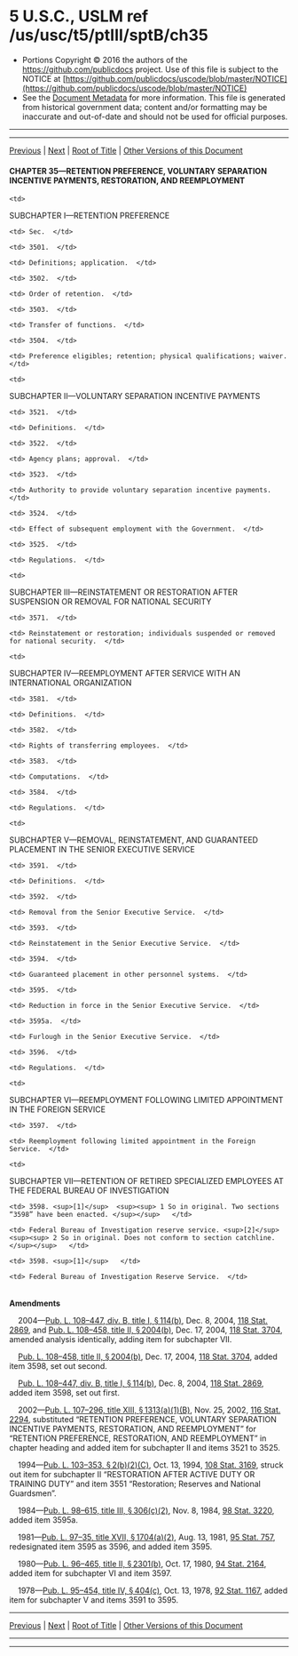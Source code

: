 ---
---

# 5 U.S.C., USLM ref /us/usc/t5/ptIII/sptB/ch35

* Portions Copyright © 2016 the authors of the https://github.com/publicdocs project.
  Use of this file is subject to the NOTICE at [https://github.com/publicdocs/uscode/blob/master/NOTICE](https://github.com/publicdocs/uscode/blob/master/NOTICE)
* See the [Document Metadata](././../../../../../..//README.md) for more information.
  This file is generated from historical government data; content and/or formatting may be inaccurate and out-of-date and should not be used for official purposes.

----------
----------

[Previous](./../../../../../..//us/usc/t5/ptIII/sptB/ch34/m__us_usc_t5_s3408.md) | [Next](./../../../../../..//us/usc/t5/ptIII/sptB/ch35/schI/m__us_usc_t5_ptIII_sptB_ch35_schI.md) | [Root of Title](./../../../../../../) | [Other Versions of this Document](https://publicdocs.github.io/go/links?ns=uslm&ref=%2Fus%2Fusc%2Ft5%2FptIII%2FsptB%2Fch35)

#### CHAPTER 35—RETENTION PREFERENCE, VOLUNTARY SEPARATION INCENTIVE PAYMENTS, RESTORATION, AND REEMPLOYMENT

<table>

  <tr>

    <td> 

SUBCHAPTER I—RETENTION PREFERENCE  </td>

  </tr>

  <tr>

    <td> Sec.  </td>

  </tr>

  <tr>

    <td> 3501.  </td>

    <td> Definitions; application.  </td>

  </tr>

  <tr>

    <td> 3502.  </td>

    <td> Order of retention.  </td>

  </tr>

  <tr>

    <td> 3503.  </td>

    <td> Transfer of functions.  </td>

  </tr>

  <tr>

    <td> 3504.  </td>

    <td> Preference eligibles; retention; physical qualifications; waiver.  </td>

  </tr>

  <tr>

    <td> 

SUBCHAPTER II—VOLUNTARY SEPARATION INCENTIVE PAYMENTS  </td>

  </tr>

  <tr>

    <td> 3521.  </td>

    <td> Definitions.  </td>

  </tr>

  <tr>

    <td> 3522.  </td>

    <td> Agency plans; approval.  </td>

  </tr>

  <tr>

    <td> 3523.  </td>

    <td> Authority to provide voluntary separation incentive payments.  </td>

  </tr>

  <tr>

    <td> 3524.  </td>

    <td> Effect of subsequent employment with the Government.  </td>

  </tr>

  <tr>

    <td> 3525.  </td>

    <td> Regulations.  </td>

  </tr>

  <tr>

    <td> 

SUBCHAPTER III—REINSTATEMENT OR RESTORATION AFTER SUSPENSION OR REMOVAL FOR NATIONAL SECURITY  </td>

  </tr>

  <tr>

    <td> 3571.  </td>

    <td> Reinstatement or restoration; individuals suspended or removed for national security.  </td>

  </tr>

  <tr>

    <td> 

SUBCHAPTER IV—REEMPLOYMENT AFTER SERVICE WITH AN INTERNATIONAL ORGANIZATION  </td>

  </tr>

  <tr>

    <td> 3581.  </td>

    <td> Definitions.  </td>

  </tr>

  <tr>

    <td> 3582.  </td>

    <td> Rights of transferring employees.  </td>

  </tr>

  <tr>

    <td> 3583.  </td>

    <td> Computations.  </td>

  </tr>

  <tr>

    <td> 3584.  </td>

    <td> Regulations.  </td>

  </tr>

  <tr>

    <td> 

SUBCHAPTER V—REMOVAL, REINSTATEMENT, AND GUARANTEED PLACEMENT IN THE SENIOR EXECUTIVE SERVICE  </td>

  </tr>

  <tr>

    <td> 3591.  </td>

    <td> Definitions.  </td>

  </tr>

  <tr>

    <td> 3592.  </td>

    <td> Removal from the Senior Executive Service.  </td>

  </tr>

  <tr>

    <td> 3593.  </td>

    <td> Reinstatement in the Senior Executive Service.  </td>

  </tr>

  <tr>

    <td> 3594.  </td>

    <td> Guaranteed placement in other personnel systems.  </td>

  </tr>

  <tr>

    <td> 3595.  </td>

    <td> Reduction in force in the Senior Executive Service.  </td>

  </tr>

  <tr>

    <td> 3595a.  </td>

    <td> Furlough in the Senior Executive Service.  </td>

  </tr>

  <tr>

    <td> 3596.  </td>

    <td> Regulations.  </td>

  </tr>

  <tr>

    <td> 

SUBCHAPTER VI—REEMPLOYMENT FOLLOWING LIMITED APPOINTMENT IN THE FOREIGN SERVICE  </td>

  </tr>

  <tr>

    <td> 3597.  </td>

    <td> Reemployment following limited appointment in the Foreign Service.  </td>

  </tr>

  <tr>

    <td> 

SUBCHAPTER VII—RETENTION OF RETIRED SPECIALIZED EMPLOYEES AT THE FEDERAL BUREAU OF INVESTIGATION  </td>

  </tr>

  <tr>

    <td> 3598. <sup>[1]</sup>  <sup><sup> 1 So in original. Two sections “3598” have been enacted. </sup></sup>   </td>

    <td> Federal Bureau of Investigation reserve service. <sup>[2]</sup>  <sup><sup> 2 So in original. Does not conform to section catchline. </sup></sup>   </td>

  </tr>

  <tr>

    <td> 3598. <sup>[1]</sup>   </td>

    <td> Federal Bureau of Investigation Reserve Service.  </td>

  </tr>

</table>

 __Amendments__ 

    2004—[Pub. L. 108–447, div. B, title I, § 114(b)][/us/pl/108/447/s114/b], Dec. 8, 2004, [118 Stat. 2869][/us/stat/118/2869], and [Pub. L. 108–458, title II, § 2004(b)][/us/pl/108/458/s2004/b], Dec. 17, 2004, [118 Stat. 3704][/us/stat/118/3704], amended analysis identically, adding item for subchapter VII.

    [Pub. L. 108–458, title II, § 2004(b)][/us/pl/108/458/s2004/b], Dec. 17, 2004, [118 Stat. 3704][/us/stat/118/3704], added item 3598, set out second.

    [Pub. L. 108–447, div. B, title I, § 114(b)][/us/pl/108/447/s114/b], Dec. 8, 2004, [118 Stat. 2869][/us/stat/118/2869], added item 3598, set out first.

    2002—[Pub. L. 107–296, title XIII, § 1313(a)(1)(B)][/us/pl/107/296/s1313/a/1/B], Nov. 25, 2002, [116 Stat. 2294][/us/stat/116/2294], substituted “RETENTION PREFERENCE, VOLUNTARY SEPARATION INCENTIVE PAYMENTS, RESTORATION, AND REEMPLOYMENT” for “RETENTION PREFERENCE, RESTORATION, AND REEMPLOYMENT” in chapter heading and added item for subchapter II and items 3521 to 3525.

    1994—[Pub. L. 103–353, § 2(b)(2)(C)][/us/pl/103/353/s2/b/2/C], Oct. 13, 1994, [108 Stat. 3169][/us/stat/108/3169], struck out item for subchapter II “RESTORATION AFTER ACTIVE DUTY OR TRAINING DUTY” and item 3551 “Restoration; Reserves and National Guardsmen”.

    1984—[Pub. L. 98–615, title III, § 306(c)(2)][/us/pl/98/615/s306/c/2], Nov. 8, 1984, [98 Stat. 3220][/us/stat/98/3220], added item 3595a.

    1981—[Pub. L. 97–35, title XVII, § 1704(a)(2)][/us/pl/97/35/s1704/a/2], Aug. 13, 1981, [95 Stat. 757][/us/stat/95/757], redesignated item 3595 as 3596, and added item 3595.

    1980—[Pub. L. 96–465, title II, § 2301(b)][/us/pl/96/465/s2301/b], Oct. 17, 1980, [94 Stat. 2164][/us/stat/94/2164], added item for subchapter VI and item 3597.

    1978—[Pub. L. 95–454, title IV, § 404(c)][/us/pl/95/454/s404/c], Oct. 13, 1978, [92 Stat. 1167][/us/stat/92/1167], added item for subchapter V and items 3591 to 3595.

----------

[Previous](./../../../../../..//us/usc/t5/ptIII/sptB/ch34/m__us_usc_t5_s3408.md) | [Next](./../../../../../..//us/usc/t5/ptIII/sptB/ch35/schI/m__us_usc_t5_ptIII_sptB_ch35_schI.md) | [Root of Title](./../../../../../../) | [Other Versions of this Document](https://publicdocs.github.io/go/links?ns=uslm&ref=%2Fus%2Fusc%2Ft5%2FptIII%2FsptB%2Fch35)

----------
----------

[/us/pl/108/447/s114/b]: https://publicdocs.github.io/go/links?ns=uslm&ref=%2Fus%2Fpl%2F108%2F447%2Fs114%2Fb
[/us/stat/118/2869]: https://publicdocs.github.io/go/links?ns=uslm&ref=%2Fus%2Fstat%2F118%2F2869
[/us/pl/108/458/s2004/b]: https://publicdocs.github.io/go/links?ns=uslm&ref=%2Fus%2Fpl%2F108%2F458%2Fs2004%2Fb
[/us/stat/118/3704]: https://publicdocs.github.io/go/links?ns=uslm&ref=%2Fus%2Fstat%2F118%2F3704
[/us/pl/108/458/s2004/b]: https://publicdocs.github.io/go/links?ns=uslm&ref=%2Fus%2Fpl%2F108%2F458%2Fs2004%2Fb
[/us/stat/118/3704]: https://publicdocs.github.io/go/links?ns=uslm&ref=%2Fus%2Fstat%2F118%2F3704
[/us/pl/108/447/s114/b]: https://publicdocs.github.io/go/links?ns=uslm&ref=%2Fus%2Fpl%2F108%2F447%2Fs114%2Fb
[/us/stat/118/2869]: https://publicdocs.github.io/go/links?ns=uslm&ref=%2Fus%2Fstat%2F118%2F2869
[/us/pl/107/296/s1313/a/1/B]: https://publicdocs.github.io/go/links?ns=uslm&ref=%2Fus%2Fpl%2F107%2F296%2Fs1313%2Fa%2F1%2FB
[/us/stat/116/2294]: https://publicdocs.github.io/go/links?ns=uslm&ref=%2Fus%2Fstat%2F116%2F2294
[/us/pl/103/353/s2/b/2/C]: https://publicdocs.github.io/go/links?ns=uslm&ref=%2Fus%2Fpl%2F103%2F353%2Fs2%2Fb%2F2%2FC
[/us/stat/108/3169]: https://publicdocs.github.io/go/links?ns=uslm&ref=%2Fus%2Fstat%2F108%2F3169
[/us/pl/98/615/s306/c/2]: https://publicdocs.github.io/go/links?ns=uslm&ref=%2Fus%2Fpl%2F98%2F615%2Fs306%2Fc%2F2
[/us/stat/98/3220]: https://publicdocs.github.io/go/links?ns=uslm&ref=%2Fus%2Fstat%2F98%2F3220
[/us/pl/97/35/s1704/a/2]: https://publicdocs.github.io/go/links?ns=uslm&ref=%2Fus%2Fpl%2F97%2F35%2Fs1704%2Fa%2F2
[/us/stat/95/757]: https://publicdocs.github.io/go/links?ns=uslm&ref=%2Fus%2Fstat%2F95%2F757
[/us/pl/96/465/s2301/b]: https://publicdocs.github.io/go/links?ns=uslm&ref=%2Fus%2Fpl%2F96%2F465%2Fs2301%2Fb
[/us/stat/94/2164]: https://publicdocs.github.io/go/links?ns=uslm&ref=%2Fus%2Fstat%2F94%2F2164
[/us/pl/95/454/s404/c]: https://publicdocs.github.io/go/links?ns=uslm&ref=%2Fus%2Fpl%2F95%2F454%2Fs404%2Fc
[/us/stat/92/1167]: https://publicdocs.github.io/go/links?ns=uslm&ref=%2Fus%2Fstat%2F92%2F1167



